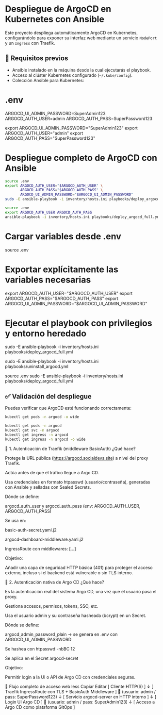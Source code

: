 # Despliegue de ArgoCD en Kubernetes con Ansible

Este proyecto despliega automáticamente ArgoCD en Kubernetes, configurándolo para exponer su interfaz web mediante un servicio `NodePort` y un `Ingress` con Traefik.


## 🚀 Requisitos previos

- Ansible instalado en la máquina desde la cual ejecutarás el playbook.
- Acceso al clúster Kubernetes configurado (`~/.kube/config`).
- Colección Ansible para Kubernetes:


# .env
ARGOCD_UI_ADMIN_PASSWORD=SuperAdmin123
ARGOCD_AUTH_USER=admin
ARGOCD_AUTH_PASS=SuperPassword123


export ARGOCD_UI_ADMIN_PASSWORD="SuperAdmin123"
export ARGOCD_AUTH_USER="admin"
export ARGOCD_AUTH_PASS="SuperPassword123"


# Despliegue completo de ArgoCD con Ansible

```bash
source .env
export ARGOCD_AUTH_USER="$ARGOCD_AUTH_USER" \
       ARGOCD_AUTH_PASS="$ARGOCD_AUTH_PASS" \
       ARGOCD_UI_ADMIN_PASSWORD="$ARGOCD_UI_ADMIN_PASSWORD"
sudo -E ansible-playbook -i inventory/hosts.ini playbooks/deploy_argocd_full.yml
```


```bash
source .env
export ARGOCD_AUTH_USER ARGOCD_AUTH_PASS
ansible-playbook -i inventory/hosts.ini playbooks/deploy_argocd_full.yml
``` 

# Cargar variables desde .env
source .env

# Exportar explícitamente las variables necesarias
export ARGOCD_AUTH_USER="$ARGOCD_AUTH_USER"
export ARGOCD_AUTH_PASS="$ARGOCD_AUTH_PASS"
export ARGOCD_UI_ADMIN_PASSWORD="$ARGOCD_UI_ADMIN_PASSWORD"

# Ejecutar el playbook con privilegios y entorno heredado
sudo -E ansible-playbook -i inventory/hosts.ini playbooks/deploy_argocd_full.yml




sudo -E ansible-playbook -i inventory/hosts.ini playbooks/uninstall_argocd.yml

source .env
sudo -E ansible-playbook -i inventory/hosts.ini playbooks/deploy_argocd_full.yml


## ✅ Validación del despliegue

Puedes verificar que ArgoCD esté funcionando correctamente:

```bash
kubectl get pods -n argocd -o wide

kubectl get pods -n argocd
kubectl get svc -n argocd
kubectl get ingress -n argocd
kubectl get ingress -n argocd -o wide
```



🔐 1. Autenticación de Traefik (middleware BasicAuth)
¿Qué hace?

Protege la URL pública (https://argocd.socialdevs.site) a nivel del proxy Traefik.

Actúa antes de que el tráfico llegue a Argo CD.

Usa credenciales en formato htpasswd (usuario/contraseña), generadas con Ansible y selladas con Sealed Secrets.

Dónde se define:

argocd_auth_user y argocd_auth_pass (env: ARGOCD_AUTH_USER, ARGOCD_AUTH_PASS)

Se usa en:

basic-auth-secret.yaml.j2

argocd-dashboard-middleware.yaml.j2

IngressRoute con middlewares: [...]

Objetivo:

Añadir una capa de seguridad HTTP básica (401) para proteger el acceso externo, incluso si el backend está vulnerable o sin TLS interno.

🔐 2. Autenticación nativa de Argo CD
¿Qué hace?

Es la autenticación real del sistema Argo CD, una vez que el usuario pasa el proxy.

Gestiona accesos, permisos, tokens, SSO, etc.

Usa el usuario admin y su contraseña hasheada (bcrypt) en un Secret.

Dónde se define:

argocd_admin_password_plain → se genera en .env con ARGOCD_UI_ADMIN_PASSWORD

Se hashea con htpasswd -nbBC 12

Se aplica en el Secret argocd-secret

Objetivo:

Permitir login a la UI o API de Argo CD con credenciales seguras.

🔄 Flujo completo de acceso web
less
Copiar
Editar
[ Cliente HTTP(S) ]
        ↓
[ Traefik IngressRoute con TLS + BasicAuth Middleware ] 🔐 (usuario: admin / pass: SuperPassword123)
        ↓
[ Servicio argocd-server en HTTP interno ]
        ↓
[ Login UI Argo CD ] 🔐 (usuario: admin / pass: SuperAdmin123)
        ↓
[ Acceso a Argo CD como plataforma GitOps ]